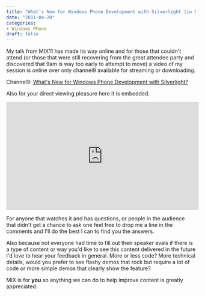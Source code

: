 ```yaml
---
title: "What’s New for Windows Phone Development with Silverlight (in Mango) - MIX11 Session Online"
date: "2011-04-20"
categories:
- Windows Phone
draft: false
---
```


My talk from MIX11 has made its way online and for those that couldn't attend (or those that were still recovering from the great attendee party and discovered that 9am is way too early to attempt to move) a video of my session is online over only channel9 available for streaming or downloading.

Channel9: [What's New for Windows Phone Development with Silverlight?](http://channel9.msdn.com/events/mix/mix11/DVC15)

Also for your direct viewing pleasure here it is embedded.

 <iframe style="width: 512px; height: 288px" src="http://channel9.msdn.com/events/mix/mix11/DVC15/player?w=512&h=288" frameborder="0" scrolling="no"></iframe>  

For anyone that watches it and has questions, or people in the audience that didn't get a chance to ask one feel free to drop me a line in the comments and I'll do the best I can to find you the answers.

Also because not everyone had time to fill out their speaker evals if there is a type of content or way you'd like to see this content delivered in the future I'd love to hear your feedback in general. More or less code? More technical details, would you prefer to see flashy demos that rock but require a lot of code or more simple demos that clearly show the feature?

MIX is for **you** so anything we can do to help improve content is greatly appreciated.
